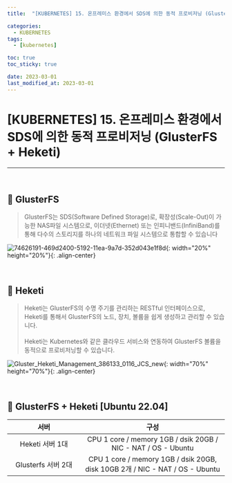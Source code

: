 ```yaml
---
title:  "[KUBERNETES] 15. 온프레미스 환경에서 SDS에 의한 동적 프로비저닝 (GlusterFS + Heketi)" 

categories:
  - KUBERNETES
tags:
  - [kubernetes]

toc: true
toc_sticky: true

date: 2023-03-01
last_modified_at: 2023-03-01
---
```

# [KUBERNETES] 15. 온프레미스 환경에서 SDS에 의한 동적 프로비저닝 (GlusterFS + Heketi)
---

<style>
table {
    font-size: 12pt;
}
table th:first-of-type {
    width: 5%;
}
table th:nth-of-type(2) {
    width: 15%;
}
table th:nth-of-type(3) {
    width: 50%;
}
table th:nth-of-type(4) {
    width: 30%;
}
</style>

<br>

## 🔔 GlusterFS

> GlusterFS는 SDS(Software Defined Storage)로, 확장성(Scale-Out)이 가능한 NAS파일 시스템으로, 이더넷(Ethernet) 또는 인피니밴드(InfiniBand)를 통해 다수의 스토리지를 하나의 네트워크 파일 시스템으로 통합할 수 있습니다

![74626191-469d2400-5192-11ea-9a7d-352d043e1f8d](https://user-images.githubusercontent.com/42735894/225661103-81169217-15dd-420c-80ed-7bd28d1aad54.png){: width="20%" height="20%"}{: .align-center}

<br>

## 🔔 Heketi

> Heketi는 GlusterFS의 수명 주기를 관리하는 RESTful 인터페이스으로, Heketi를 통해서 GlusterFS의 노드, 장치, 볼륨을 쉽게 생성하고 관리할 수 있습니다. <br><br> Heketi는 Kubernetes와 같은 클라우드 서비스와 연동하여 GlusterFS 볼륨을 동적으로 프로비저닝할 수 있습니다.

![Gluster_Heketi_Management_386133_0116_JCS_new](https://user-images.githubusercontent.com/42735894/225661301-b82e44e2-df19-4f74-93b8-4ad3de9b13d5.png){: width="70%" height="70%"}{: .align-center}

<br>

## 🔔 GlusterFS + Heketi [Ubuntu 22.04]

|서버|구성|
|:---:|:---:|
|Heketi 서버 1대|CPU 1 core / memory 1GB / dsik 20GB / NIC - NAT / OS - Ubuntu|
|Glusterfs 서버 2대|CPU 1 core / memory 1GB / dsik 20GB, disk 10GB 2개 / NIC - NAT / OS - Ubuntu|
